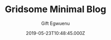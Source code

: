 ---
title: Gridsome Minimal Blog
github: https://github.com/lauragift21/gridsome-minimal-blog
demo: https://gridsome-blog-telerik.netlify.com/
author: Gift Egwuenu
ssg:
  - Gridsome
cms:
  - No CMS
date: 2019-05-23T10:48:45.000Z
description: A blog built with Gridsome and Hosted on Netlify
stale: false
---